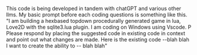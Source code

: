 This code is being developed in tandem with chatGPT and various other llms.  My basic prompt before each coding questions is something like this.
"I am building a hexbased topdown procedurally generated game in lua, Love2D with the sqlite3.lua plugin. I am coding on Windows using Vscode. P
Please respond by placing the suggested code in existing code in context and point out what changes are made. 
Here is the existing code  --blah blah
I want to create the ability to -- blah blah" 
